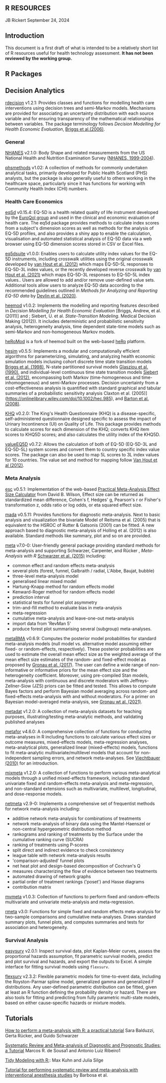 ## R RESOURCES

JB Rickert
September 24, 2024

## Introduction
This document is a first draft of what is intended to be a relatively short list of R resources useful for health technology assessment. **It has not been reviewed by the working group.**


## R Packages

## Decision Analytics 

[rdecision](https://cran.r-project.org/package=rdecision)  v1.2.1: Provides classes and functions for modelling health care interventions using decision trees and semi-Markov models. Mechanisms are provided for associating an uncertainty distribution with each source variable and for ensuring transparency of the mathematical relationships between variables. The package terminology follows *Decision Modelling for Health Economic Evaluation*, [Briggs et al.(2006)](https://www.alibris.com/search/books/isbn/9780198526629?invid=18049473001&utm_source=Google&utm_medium=cpc&utm_campaign=NMPi&gad_source=1&gclid=Cj0KCQjwxsm3BhDrARIsAMtVz6OavWtY5J0Z_4FeZnqoQCnrlrJvEZ3ieQSafj1wgRa8Fp50ecUbtY4aAquJEALw_wcB&gclsrc=aw.ds).


### General

[NHANES](https://cran.r-project.org/package=NHANES) v2.1.0: Body Shape and related measurements from the US National Health and Nutrition Examination Survey ([NHANES, 1999-2004](https://www.cdc.gov/nchs/nhanes/index.htm?CDC_AA_refVal=https%3A%2F%2Fwww.cdc.gov%2Fnchs%2Fnhanes.htm)). 

[phsmethods](https://cran.r-project.org/package=phsmethods) v1.02: A collection of methods for commonly undertaken analytical tasks, primarily developed for Public Health Scotland (PHS) analysts, but the package is also generally useful to others working in the healthcare space, particularly since it has functions for working with Community Health Index (CHI) numbers. 

### Health Care Economics

[eqSd](https://cran.r-project.org/package=eq5d) v0.15.4: EQ-5D is a health related quality of life instrument developed by the [EuroQol group](https://euroqol.org/) and used in the clinical and economic evaluation of health care. The eq5d package provides methods to calculate index scores from a subject's dimension scores as well as methods for the analysis of EQ-5D profiles, and also provides a shiny app to enable the calculation, visualisation and automated statistical analysis of EQ-5D data via a web browser using EQ-5D dimension scores stored in CSV or Excel files.

[eq5dsuite](https://cran.r-project.org/package=eq5dsuite) v1.0.0:  Enables users to calculate utility index values for the EQ-5D instruments, including crosswalk utilities using the original crosswalk developed by [van Hout et al. (2012)](https://www.valueinhealthjournal.com/article/S1098-3015(12)00058-7/fulltext?_returnURL=https%3A%2F%2Flinkinghub.elsevier.com%2Fretrieve%2Fpii%2FS1098301512000587%3Fshowall%3Dtrue) which maps EQ-5D-5L responses to EQ-5D-3L index values, or the recently developed reverse crosswalk by [van Hout et al. (2021)](https://www.valueinhealthjournal.com/article/S1098-3015(21)00170-4/fulltext?_returnURL=https%3A%2F%2Flinkinghub.elsevier.com%2Fretrieve%2Fpii%2FS1098301521001704%3Fshowall%3Dtrue) which maps EQ-5D-3L responses to EQ-5D-5L index values.. Users are allowed to add and/or remove user-defined value sets. Additional tools allow users to analyze EQ-5D data according to the recommended guidelines outlined in *Methods for Analyzing and Reporting EQ-5D data* by [Devlin et al. (2020)](https://link.springer.com/book/10.1007/978-3-030-47622-9).

[heemod](https://cran.r-project.org/package=heemod) v1.0.2: Implements the modelling and reporting features described in *Decision Modelling for Health Economic Evaluation* [Briggs, Andrew, et al. (2011)] and ; Siebert, U. et al. *State-Transition Modeling*. Medical Decision Making (2012)). It includes deterministic and probabilistic sensitivity analysis, heterogeneity analysis, time dependent state-time models such as semi-Markov and non-homogeneous Markov models.

[heRoMod](https://github.com/PolicyAnalysisInc/heRoMod) is a fork of heemod built on the web-based [heRo]() platform.

[hesim](https://cran.r-project.org/package=hesim) v0.5.5: Implements a modular and computationally efficient algorithms for parameterizing, simulating, and analyzing health economic simulation models inclusing cohort discrete time state transition models [Briggs et al. (1998)](https://link.springer.com/article/10.2165/00019053-199813040-00003), N-state partitioned survival models [Glasziou et al. (1990)](https://onlinelibrary.wiley.com/doi/10.1002/sim.4780091106), and individual-level continuous time state transition models [Siebert et al. (2012)](https://www.valueinhealthjournal.com/article/S1098-3015(12)01654-3/fulltext?_returnURL=https%3A%2F%2Flinkinghub.elsevier.com%2Fretrieve%2Fpii%2FS1098301512016543%3Fshowall%3Dtrue), encompassing both Markov (time-homogeneous and time-inhomogeneous) and semi-Markov processes. Decision uncertainty from a cost-effectiveness analysis is quantified with standard graphical and tabular summaries of a probabilistic sensitivity analysis Claxton et al. (2005)](https://onlinelibrary.wiley.com/doi/10.1002/hec.985), and  [Barton et al. (2008)](https://www.valueinhealthjournal.com/article/S1098-3015(10)60568-2/pdf?_returnURL=https%3A%2F%2Flinkinghub.elsevier.com%2Fretrieve%2Fpii%2FS1098301510605682%3Fshowall%3Dtrue).


[KHQ](https://cran.r-project.org/package=KHQ) v0.2.0: The King's Health Questionnaire (KHQ) is a disease-specific, self-administered questionnaire designed specific to assess the impact of Urinary Incontinence (UI) on Quality of Life. This package provides methods to calculate scores for each dimension of the KHQ; converts KHQ item scores to KHQ5D scores; and also calculates the utility index of the KHQ5D.

[valueEQ5D](https://cran.r-project.org/package=valueEQ5D) v0.7.2: Allows the calculation of both of EQ-5D (EQ-5D-3L and EQ-5D-5L) system scores and convert them to country specific index value scores. The package can also be used to map 5L scores to 3L index values for 10 countries. The value set and method for mapping follow [Van Hout et al (2012)](https://www.valueinhealthjournal.com/article/S1098-3015(12)00058-7/fulltext?_returnURL=https%3A%2F%2Flinkinghub.elsevier.com%2Fretrieve%2Fpii%2FS1098301512000587%3Fshowall%3Dtrue).

### Meta Analysis

[esc](https://cran.r-project.org/package=esc) v0.5.1: Implementation of the web-based [Practical Meta-Analysis Effect Size Calculator](https://www.campbellcollaboration.org/research-resources/effect-size-calculator.html) from David B. Wilson, Effect size can be returned as standardized mean difference, Cohen's f, Hedges' g, Pearson's r or Fisher's transformation z, odds ratio or log odds, or eta squared effect size.

[mada](https://cran.r-project.org/package=mada) v0.5.11: Provides functions for diagnostic meta-analysis. Next to basic analysis and visualization the bivariate Model of Reitsma et al. (2005) that is equivalent to the HSROC of Rutter & Gatsonis (2001) can be fitted. A new approach based to diagnostic meta-analysis of Holling et al. (2012) is also available. Standard methods like summary, plot and so on are provided.

[meta](https://cran.r-project.org/package=meta) v7.0-0: User-friendly general package providing standard methods for meta-analysis and supporting Schwarzer, Carpenter, and Rücker , *Meta-Analysis with R* [Schwarzer et al. (2015)](https://link.springer.com/book/10.1007/978-3-319-21416-0) including: 

- common effect and random effects meta-analysis
- several plots (forest, funnel, Galbraith / radial, L'Abbe, Baujat, bubble) 
- three-level meta-analysis model 
- generalised linear mixed model 
- Hartung-Knapp method for random effects model 
- Kenward-Roger method for random effects model 
- prediction interval
- statistical tests for funnel plot asymmetry
- trim-and-fill method to evaluate bias in meta-analysis
- meta-regression
- cumulative meta-analysis and leave-one-out meta-analysis
- import data from 'RevMan 5'
- produce forest plot summarising several (subgroup) meta-analyses.

[metaBMA](https://cran.r-project.org/package=metaBMA) v0.6.9: Computes the posterior model probabilities for standard meta-analysis models (null model vs. alternative model assuming either fixed- or random-effects, respectively). These posterior probabilities are used to estimate the overall mean effect size as the weighted average of the mean effect size estimates of the random- and fixed-effect model as proposed by [Gronau et al. (2017)](https://www.tandfonline.com/doi/full/10.1080/23743603.2017.1326760). The user can define a wide range of non-informative or informative priors for the mean effect size and the heterogeneity coefficient. Moreover, using pre-compiled Stan models, meta-analysis with continuous and discrete moderators with Jeffreys-Zellner-Siow (JZS) priors can be fitted and tested. This allows to compute Bayes factors and perform Bayesian model averaging across random- and fixed-effects meta-analysis with and without moderators. For a primer on Bayesian model-averaged meta-analysis, see [Gronau wt al. (2021)](https://journals.sagepub.com/doi/10.1177/25152459211031256).

[metadat](https://cran.r-project.org/package=metadat) v1.2.0: A collection of meta-analysis datasets for teaching purposes, illustrating/testing meta-analytic methods, and validating published analyses

[metafor](https://cran.r-project.org/package=metafor) v4.6.0: A comprehensive collection of functions for conducting meta-analyses in R including functions to calculate various effect sizes or outcome measures, mixed-effects models, meta-regression analyses, meta-analytical plots, generalized linear (mixed-effects) models, functions to fit meta-analytic multivariate/multilevel models that account for non-independent sampling errors, and network meta-analyses. See [Viechtbauer (2010)](https://www.jstatsoft.org/article/view/v036i03) for an introduction. 

[mixmeta](https://cran.r-project.org/package=mixmeta) v1.2.0: A collection of functions to perform various meta-analytical models through a unified mixed-effects framework, including standard univariate fixed and random-effects meta-analysis and meta-regression, and non-standard extensions such as multivariate, multilevel, longitudinal, and dose-response models. 

[netmeta](https://cran.r-project.org/package=netmeta) v2.9-0: Implements a comprehensive set of frequentist methods for network meta-analysis including:

- additive network meta-analysis for combinations of treatments
- network meta-analysis of binary data using the Mantel-Haenszel or non-central hypergeometric distribution method
- rankograms and ranking of treatments by the Surface under the cumulative ranking curve (SUCRA)
- ranking of treatments using P-scores
- split direct and indirect evidence to check consistency
- league table with network meta-analysis results
- 'comparison-adjusted' funnel plots
- net heat plot and design-based decomposition of Cochran's Q
- measures characterizing the flow of evidence between two treatments
- automated drawing of network graphs
- partial order of treatment rankings ('poset') and Hasse diagrams 
- contribution matrix 

[mvmeta](https://cran.r-project.org/package=mvmeta) v1.0.3: Collection of functions to perform fixed and random-effects multivariate and univariate meta-analysis and meta-regression.

[rmeta](https://cran.r-project.org/package=rmeta) v3.0: Functions for simple fixed and random effects meta-analysis for two-sample comparisons and cumulative meta-analyses. Draws standard summary plots, funnel plots, and computes summaries and tests for association and heterogeneity.

### Survival Analysis

[easysurv](https://cran.r-project.org/web/packages/easysurv/index.html#:~:text=https%3A//CRAN.R%2Dproject.org/package%3Deasysurv) v2.0.1: Inspect survival data, plot Kaplan-Meier curves, assess the proportional hazards assumption, fit parametric survival models, predict and plot survival and hazards, and export the outputs to Excel. A simple interface for fitting survival models using `flexsurv`.

[flexsurv](https://cran.r-project.org/package=flexsurv) v2.3.2: Flexible parametric models for time-to-event data, including the Royston-Parmar spline model, generalized gamma and generalized F distributions. Any user-defined parametric distribution can be fitted, given at least an R function defining the probability density or hazard. There are also tools for fitting and predicting from fully parametric multi-state models, based on either cause-specific hazards or mixture models.


## Tutorials

[How to perform a meta-analysis with R: a practical tutorial](https://www.ncbi.nlm.nih.gov/pmc/articles/PMC10231495/pdf/ebmental-2019-300117.pdf) Sara Balduzzi, Gerta Rücker, and Guido Schwarzer


[Systematic Review and Meta-analysis of Diagnostic and Prognostic Studies: a Tutorial](https://www.scielo.br/j/abc/a/fM7by9YHVXjb3GbdnnMcdJv/?format=pdf&lang=en) Marcos R. de Sousa1 and  Antonio Luiz Ribeiro1

[Tidy Modeling with R](https://www.tmwr.org/);: Max Kuhn and Julia Silge

[Tutorial for performing systematic review and meta-analysis with interventional anesthesia studies](https://pubmed.ncbi.nlm.nih.gov/30717891/) by Barbosa et al. 


